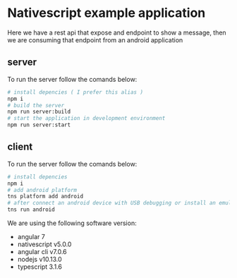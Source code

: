 # Nativescript example application
Here we have a rest api that expose and endpoint to show a message, then we are consuming that endpoint from an android application

## server
To run the server follow the comands below:
```bash
# install depencies ( I prefer this alias )
npm i
# build the server
npm run server:build
# start the application in development environment
npm run server:start
```
## client
To run the server follow the comands below:
```bash
# install depencies
npm i
# add android platform
tns platform add android
# after connect an android device with USB debugging or install an emulator of android
tns run android

```

We are using the following software version:

* angular 7
* nativescript v5.0.0
* angular cli v7.0.6
* nodejs v10.13.0
* typescript 3.1.6